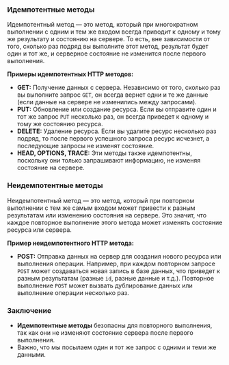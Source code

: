### Идемпотентные методы

Идемпотентный метод — это метод, который при многократном выполнении с одним и тем же входом всегда приводит к одному и тому же результату и состоянию на сервере. То есть, вне зависимости от того, сколько раз подряд вы выполните этот метод, результат будет один и тот же, и серверное состояние не изменится после первого выполнения.

**Примеры идемпотентных HTTP методов:**

- **GET:** Получение данных с сервера. Независимо от того, сколько раз вы выполните запрос `GET`, он всегда вернет одни и те же данные (если данные на сервере не изменились между запросами).
- **PUT:** Обновление или создание ресурса. Если вы отправите один и тот же запрос `PUT` несколько раз, он всегда приведет к одному и тому же состоянию ресурса.
- **DELETE:** Удаление ресурса. Если вы удалите ресурс несколько раз подряд, то после первого успешного запроса ресурс исчезнет, а последующие запросы не изменят состояние.
- **HEAD, OPTIONS, TRACE:** Эти методы также идемпотентны, поскольку они только запрашивают информацию, не изменяя состояние на сервере.

### Неидемпотентные методы

Неидемпотентный метод — это метод, который при повторном выполнении с тем же самым входом может привести к разным результатам или изменению состояния на сервере. Это значит, что каждое повторное выполнение этого метода может изменять состояние ресурса или сервера.

**Пример неидемпотентного HTTP метода:**

- **POST:** Отправка данных на сервер для создания нового ресурса или выполнения операции. Например, при каждом повторном запросе `POST` может создаваться новая запись в базе данных, что приведет к разным результатам (разные `id`, разные данные и т.д.). Повторное выполнение `POST` может вызвать дублирование данных или выполнение операции несколько раз.

### Заключение

- **Идемпотентные методы** безопасны для повторного выполнения, так как они не изменяют состояние сервера после первого выполнения.
- Важно, что мы посылаем один и тот же запрос с одними и теми же данными. 